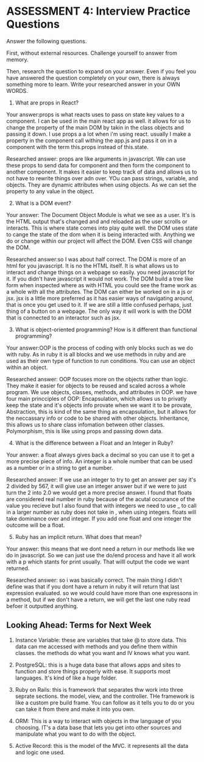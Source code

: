# ASSESSMENT 4: Interview Practice Questions
Answer the following questions.

First, without external resources. Challenge yourself to answer from memory.

Then, research the question to expand on your answer. Even if you feel you have answered the question completely on your own, there is always something more to learn. Write your researched answer in your OWN WORDS.  

1. What are props in React?

  Your answer:props is what reacts uses to pass on state key values to a component. I can be used in the main react app as well. it allows for us to change the property of the main DOM by takin in the class objects and passing it down. I use props a a lot when i'm using react. usually I make a property in the component call withing the app.js and pass it on in a component with the term this.props instead of this.state.

  Researched answer: props are like arguments in javascript. We can use these props to send data for component and then form the component to another component. It makes it easier to keep track of data and allows us to not have to rewrite things over adn over. YOu can pass strings, variable, and objects. They are dynamic attributes when using objects. As we can set the property to any value in the object. 



2. What is a DOM event?

  Your answer: The Document Object Module is what we see as a user. It's is the HTML output that's changed and and reloaded as the user scrolls or interacts. This is where state comes into play quite well. the DOM uses state to cange the state of the dom when it is being interacted with. Anything we do or change within our project will affect the DOM. Even CSS will change the DOM. 

  Researched answer:so I was about half correct. The DOM is more of an html for you javascript. It is no the HTML itself. It is what allows us to interact and change things on a webpage so easily. you need javascript for it. If you didn't have javascript it would not work. The DOM build a tree like form when inspected where as with HTML you could see the frame work as a whole with all the attributes. The DOM can either be worked on in a js or jsx. jsx is a little more preferred as it has easier ways of navigating around, that is once you get used to it. If we are still a little confused perhaps, just thing of a button on a webpage. The only way it will work is with the DOM that is connected to an interactor such as jsx. 




3. What is object-oriented programming? How is it different than functional programming?

  Your answer:OOP is the process of coding with only blocks such as we do with ruby. As in ruby it is all blocks and we use methods in ruby and are used as their own type of function to run conditions. You can use an object within an object.

  Researched answer: OOP focuses more on the objects rather than logic. They make it easier for objects to be reused and scaled across a whole program. We use objects, classes, methods, and attributes in OOP. we have four main princciples of OOP: Encapsulation, which allows us to privatly keep the state and it's objects info provate when we want it to be provate, Abstraction, this is kind of the same thing as encapsulation, but it allows for the neccassary info or code to be shared with other objects. Inheritance, this allows us to share class infomation between other classes. Polymorphism, this is like using props and passing down data.



4. What is the difference between a Float and an Integer in Ruby?

  Your answer: a float always gives back a decimal so you can use it to get a more precise piece of info. An integer is a whole number that can be used as a number or in a string to get a number.

  Researched answer: If we use an integer to try to get an answer per say it's 2 divided by 567, it will give use an integer answer but if we were to just turn the 2 into 2.0 we would get a more precise answer. I found that floats are considered real number in ruby because of the acutal occurance of the value you recieve but I also found that with integers we need to use _ to call in a larger number as ruby does not take in , when using integers. floats will take dominance over and integer. If you add one float and one integer the outcome will be a float.



5. Ruby has an implicit return. What does that mean?

  Your answer: this means that we dont need a return in our methods like we do in javascript. So we can just use the do/end process and have it all work with a p which stants for print usually. That willl output the code we want returned.

  Researched answer: so i was basically correct. The main thing I didn't define was that if you dont have a return in ruby it will return that last expression evaluated. so we would could have more than one expressons in a method, but if we don't have a return, we will get the last one ruby read befoer it outputted anything.



## Looking Ahead: Terms for Next Week

1. Instance Variable: these are variables that take @ to store data. This data can me accessed with methods and you define them within classes. the methods do what you want and IV knows what you want.

2. PostgreSQL: this is a huge data base that allows apps and sites to function and store things properly with ease. It supports most languages. It's kind of like a huge folder.

3. Ruby on Rails: this is framework that separates thw work into three seprate sections. the model, view, and the controller. THe framework is like a custom pre build frame. You can follow as it tells you to do or you can take it from there and make it into you own.

4. ORM: This is a way to interact with objects in thw language of you choosing. IT's a data base that lets you get into other sources and manipulate what you want to do with the object.

5. Active Record: this is the model of the MVC. it represents all the data and logic one used. 
